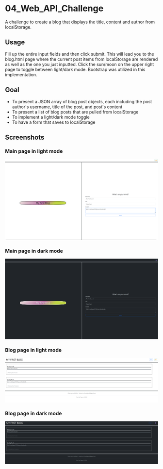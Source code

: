 # 04_Web_API_Challenge

A challenge to create a blog that displays the title, content and author from localStorage. 

## Usage

Fill up the entire input fields and then click submit. This will lead you to the blog.html page where the current post items from localStorage are rendered as well as the one you just inputted. Click the sun/moon on the upper right page to toggle between light/dark mode. Bootstrap was utilized in this implementation.

## Goal
- To present a JSON array of blog post objects, each including the post author's username, title of the post, and post's content
- To present a list of blog posts that are pulled from localStorage
- To implement a light/dark mode toggle
- To have a form that saves to localStorage

## Screenshots

### Main page in light mode

![Screenshot of Main Page light](/assets/images/main.png)


### Main page in dark mode

![Screenshot of Main Page dark](/assets/images/main_dark.png)


### Blog page in light mode

![Screenshot of Blog Page light](/assets/images/blog.png)


### Blog page in dark mode

![Screenshot of Blog Page dark](/assets/images/blog_dark.png)

